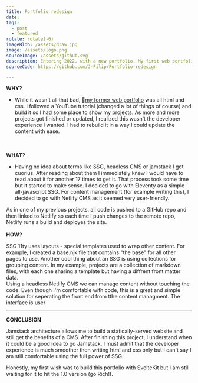 ```yaml
---
title: Portfolio redesign
date: 
tags:
  - post 
  - featured
rotate: rotate(-6)
imageBlob: /assets/draw.jpg
image: /assets/logo.png
sourceImage: /assets/github.svg
description: Entering 2022. with a new portfolio. My first web portfolio 2021. was a basic b***h site and updating it got tedious. This year I wanted something cooler - a Jamstack website!
sourceCode: https://github.com/J-Filip/Portfolio-redesign

---
```

__WHY?__
- While it wasn't all that bad, 🔗[my former web portfolio](https://j-filip.github.io/my_resume/) was all html and css. I followed a YouTube tutorial (changed a lot of things of course) and build it so I had some place to show my projects. As more and more projects got finished or updated, I realized this wasn't the developer experience I wanted. I had to rebuild it in a way I could update the content with ease.  

\
\
__WHAT?__

- Having no idea about terms like SSG, headless CMS or jamstack I got cuorius. After reading about them I immediately knew I would have to read about it for another 17 times to get it. That process took some time but it started to make sense. I decided to go with Eleventy as a simple all-javascript SSG. For content management (for example writing this), I decided to go with Netlify CMS as it seemed very user-friendly. 

As in one of my previous projects, all code is pushed to a GitHub repo and then linked to Netlify so each time I push changes to the remote repo, Netlify runs a build and deployes the site. 
\
\
__HOW?__

SSG 11ty uses layouts - special templates used to wrap other content. For example, I created a base.njk file that contains "the base" for all other pages to use. Another cool thing about an SSG  is using collections for grouping content. In my example, projects are a collection of markdown files, with each one sharing a template but having a diffrent front matter data. 
\
Using a headless Netlify CMS we can manage content without touching the code. Even though I'm comfortable with code, this is a great and simple solution for seperating the front end from tthe content managment. The interface is user 

---
__CONCLUSION__

Jamstack architecture allows me to build a statically-served website and still get the benefits of a CMS. After finishing this project, I understand when it could be a good idea to go Jamstack. I must admit that the developer experience is much smoother then writing html and css only but I can't say I am still comfortable using the full power of SSG. 

Honestly, my first wish was to build this portfolio with SvelteKit but I am still waiting for it to hit the 1.0 version (go Rich!).  
